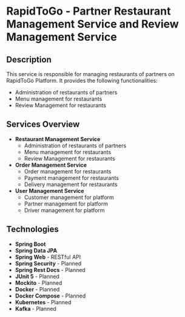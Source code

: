 # RapidToGo - Partner Restaurant Management Service and Review Management Service

## Description

This service is responsible for managing restaurants of partners on RapidToGo Platform. It provides
the following functionalities:

- Administration of restaurants of partners
- Menu management for restaurants
- Review Management for restaurants

## Services Overview

- **Restaurant Management Service**
    - Administration of restaurants of partners
    - Menu management for restaurants
    - Review Management for restaurants
- **Order Management Service**
    - Order management for restaurants
    - Payment management for restaurants
    - Delivery management for restaurants
- **User Management Service**
    - Customer management for platform
    - Partner management for platform
    - Driver management for platform

## Technologies

- **Spring Boot**
- **Spring Data JPA**
- **Spring Web** - RESTful API
- **Spring Security** - Planned
- **Spring Rest Docs** - Planned
- **JUnit 5** - Planned
- **Mockito** - Planned
- **Docker** - Planned
- **Docker Compose** - Planned
- **Kubernetes** - Planned
- **Kafka** - Planned
